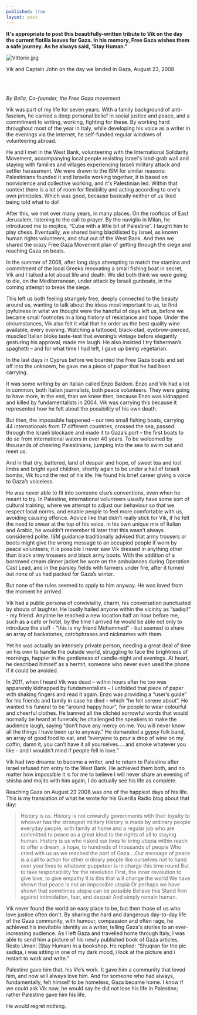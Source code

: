 ```yaml
---
published: true
layout: post
---
```

**It's appropriate to post this beautifully-written tribute to Vik on the day the current flotilla leaves for Gaza. In his memory, Free Gaza wishes them a safe journey. As he always said, 'Stay Human."**



![Vittorio.jpg]({{site.baseurl}}/images/Vittorio.jpg)


Vik and Captain John on the day we landed in Gaza, August 23, 2008

<br />
<br />


_By Bella, Co-founder, the Free Gaza movement_


Vik was part of my life for seven years. With a family background of anti-fascism, he carried a deep personal belief in social justice and peace, and a commitment to writing, working, fighting for these. By working hard throughout most of the year in Italy, while developing his voice as a writer in the evenings via the internet, he self-funded regular windows of volunteering abroad. 

He and I met in the West Bank, volunteering with the International Solidarity Movement, accompanying local people resisting Israel's land-grab wall and staying with families and villages experiencing Israeli military attack and settler harassment. We were drawn to the ISM for similar reasons: Palestinians founded it and Israelis working together, it is based on nonviolence and collective working, and it's Palestinian led. Within that context there is a lot of room for flexibility and acting according to one's own principles. Which was good, because basically neither of us liked being told what to do! 

After this, we met over many years, in many places. On the rooftops of East Jerusalem, listening to the call to prayer. By the naviglio in Milan, he introduced me to mojitos; “Cuba with a little bit of Palestine”. I taught him to play chess. Eventually, we shared being blacklisted by Israel, as known human rights volunteers, and shut out of the West Bank. And then we shared the crazy Free Gaza Movement plan of getting through the siege and reaching Gaza on boats. 

In the summer of 2008, after long days attempting to match the stamina and commitment of the local Greeks renovating a small fishing boat in secret, Vik and I talked a lot about life and death. We did both think we were going to die, on the Mediterranean, under attack by Israeli gunboats, in the coming attempt to break the siege. 

This left us both feeling strangely free, deeply connected to the beauty around us, wanting to talk about the ideas most important to us, to find joyfulness in what we thought were the handful of days left us, before we became small footnotes in a long history of resistance and hope. Under the circumstances, Vik also felt it vital that he order us the best quality wine available, every evening. Watching a tattooed, black-clad, eyebrow-pierced, muscled Italian bloke taste-test that evening’s vintage before elegantly gesturing his approval, made me laugh. He also insisted I try fisherman’s spaghetti – and for what time I had left, I gave up being vegetarian. 

In the last days in Cyprus before we boarded the Free Gaza boats and set off into the unknown, he gave me a piece of paper that he had been carrying.

It was some writing by an Italian called Enzo Baldoni.  Enzo and Vik had a lot in common, both Italian journalists, both peace volunteers. They were going to have more, in the end, than we knew then, because Enzo was kidnapped and killed by fundamentalists in 2004. Vik was carrying this because it represented how he felt about the possibility of his own death. 

But then, the impossible happened – our two small fishing boats, carrying 44 internationals from 17 different countries, crossed the sea, passed through the Israeli blockade and made it to Gaza’s port – the first boats to do so from international waters in over 40 years. To be welcomed by thousands of cheering Palestinians, jumping into the sea to swim out and meet us. 

And in that dry, battered, land of despair and hope, of sweet tea and lost limbs and bright eyed children, shortly again to be under a hail of Israeli bombs, Vik found the rest of his life. He found his brief career giving a voice to Gaza’s voiceless.

He was never able to fit into someone else’s conventions, even when he meant to try. In Palestine, international volunteers usually have some sort of cultural training, where we attempt to adjust our behaviour so that we respect local norms, and enable people to feel more comfortable with us, avoiding causing offence. Advice like that didn’t really stick for Vik, if he felt the need to swear at the top of his voice, in his own unique mix of Italian and Arabic, he wouldn’t remember til later that this wasn’t always considered polite. ISM guidance traditionally advised that army trousers or boots might give the wrong message to an occupied people if worn by peace volunteers; it is possible I never saw Vik dressed in anything other than black army trousers and black army boots. With the addition of a borrowed cream dinner jacket he wore on the ambulances during Operation Cast Lead, and in the parsley fields with farmers under fire, after it turned out none of us had packed for Gaza’s winter. 

But none of the rules seemed to apply to him anyway. He was loved from the moment he arrived. 

Vik had a public persona of conviviality, charm, his conversation punctuated by shouts of laughter. He loudly hailed anyone within the vicinity as “sadiqi!” - my friend. Anytime he reached a new location half an hour before me, such as a cafe or hotel, by the time I arrived he would be able not only to introduce the staff - “this is my friend Mohammed” - but seemed to share an array of backstories, catchphrases and nicknames with them. 

Yet he was actually an intensely private person, needing a great deal of time on his own to handle the outside world, struggling to face the brightness of mornings, happier in the gentleness of candle-night and evenings. At heart, he described himself as a hermit, someone who never even used the phone if it could be avoided. 

In 2011, when I heard Vik was dead – within hours after he too was apparently kidnapped by fundamentalists – I unfolded that piece of paper with shaking fingers and read it again. Enzo was providing a “user’s guide” for his friends and family in case he died – which “he felt serene about”.  He wanted his funeral to be “around happy hour”, for people to wear colourful and cheerful clothes. He banned all the clichéd sorrowful words that would normally be heard at funerals; he challenged the speakers to make the audience laugh, saying “don’t have any mercy on me. You will never know all the things I have been up to anyway.” He demanded a gypsy folk band, an array of good food to eat, and “everyone to pour a drop of wine on my coffin, damn it, you can’t have it all yourselves…. and smoke whatever you like - and I wouldn’t mind if people fell in love.” 

Vik had two dreams: to become a writer, and to return to Palestine after Israel refused him entry to the West Bank. He achieved them both, and no matter how impossible it is for me to believe I will never share an evening of shisha and mojito with him again, I do actually see his life as complete. 

Reaching Gaza on August 23 2008 was one of the happiest days of his life. This is my translation of what he wrote for his Guerilla Radio blog about that day:

> History is us.
History is not cowardly governments
with their loyalty to whoever has the strongest military
History is made by ordinary people
everyday people, with family at home and a regular job
who are committed to peace as a great ideal
to the rights of all
to staying human.
History is us
who risked our lives
to bring utopia within reach
to offer a dream, a hope, to hundreds of thousands of people
Who cried with us
as we reached the port of Gaza
…Our message of peace
is a call to action
for other ordinary people like ourselves
not to hand over your lives
to whatever puppeteer is in charge this time round
But to take responsibility for the revolution
First, the inner revolution
to give love, to give empathy
It is this that will change the world
We have shown that peace is not an impossible utopia
Or perhaps we have shown that sometimes
utopia can be possible
Believe this
Stand firm against intimidation, fear, and despair
And simply remain human.



Vik never found the world an easy place to be, but then those of us who love justice often don't.  By sharing the hard and dangerous day-to-day life of the Gaza community, with humour, compassion and often rage, he achieved his inevitable identity as a writer, telling Gaza's stories to an ever-increasing audience. As I left Gaza and travelled home through Italy, I was able to send him a picture of his newly published book of Gaza articles, Resto Umani (Stay Human) in a bookshop. He replied: “Shuqran for the pic sadiqa, i was sitting in one of my dark mood, i look at the picture and i restart to work and write.”

Palestine gave him that, his life’s work. It gave him a community that loved him, and now will always love him. And for someone who had always, fundamentally, felt himself to be homeless, Gaza became home. I know if we could ask Vik now, he would say he did not lose his life in Palestine; rather Palestine gave him his life. 

He would regret nothing.
